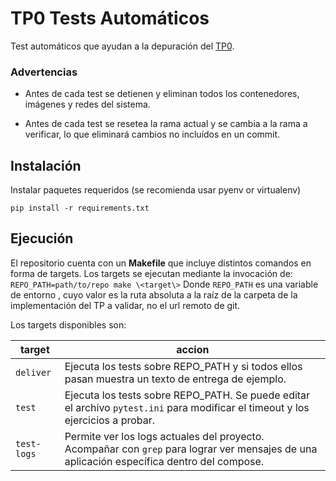 # TP0 Tests Automáticos

Test automáticos que ayudan a la depuración del [TP0](https://github.com/7574-sistemas-distribuidos/tp0-base).

### Advertencias

- Antes de cada test se detienen y eliminan todos los contenedores, imágenes y redes del sistema.

- Antes de cada test se resetea la rama actual y se cambia a la rama a verificar, lo que eliminará cambios no incluídos en un commit.

## Instalación

Instalar paquetes requeridos (se recomienda usar pyenv or virtualenv)

```
pip install -r requirements.txt
```

## Ejecución

El repositorio cuenta con un **Makefile** que incluye distintos comandos en forma de targets. Los targets se ejecutan mediante la invocación de: `REPO_PATH=path/to/repo make \<target\>` Donde `REPO_PATH` es una variable de entorno , cuyo valor es la ruta absoluta a la raíz de la carpeta de la implementación del TP a validar, no el url remoto de git. 

Los targets disponibles son:

| target | accion |
|--------|--------|
| `deliver`   | Ejecuta los tests sobre REPO_PATH y si todos ellos pasan muestra un texto de entrega de ejemplo. |
| `test`      | Ejecuta los tests  sobre REPO_PATH. Se puede editar el archivo `pytest.ini` para modificar el timeout y los ejercicios a probar. |
| `test-logs` | Permite ver los logs actuales del proyecto. Acompañar con `grep` para lograr ver mensajes de una aplicación específica dentro del compose. |



